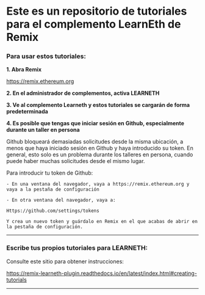 # Este es un repositorio de tutoriales para el complemento LearnEth de Remix

### Para usar estos tutoriales:

**1. Abra Remix**

https://remix.ethereum.org

**2. En el administrador de complementos, activa LEARNETH**

**3. Ve al complemento Learneth y estos tutoriales se cargarán de forma predeterminada**

**4. Es posible que tengas que iniciar sesión en Github, especialmente durante un taller en persona**

Github bloqueará demasiadas solicitudes desde la misma ubicación, a menos que haya iniciado sesión en Github y haya introducido su token.  En general, esto solo es un problema durante los talleres en persona, cuando puede haber muchas solicitudes desde el mismo lugar.

Para introducir tu token de Github:

```
- En una ventana del navegador, vaya a https://remix.ethereum.org y vaya a la pestaña de configuración

- En otra ventana del navegador, vaya a:

Https://github.com/settings/tokens

Y crea un nuevo token y guárdalo en Remix en el que acabas de abrir en la pestaña de configuración.
```

---

### Escribe tus propios tutoriales para LEARNETH:

Consulte este sitio para obtener instrucciones:

https://remix-learneth-plugin.readthedocs.io/en/latest/index.html#creating-tutorials

---


